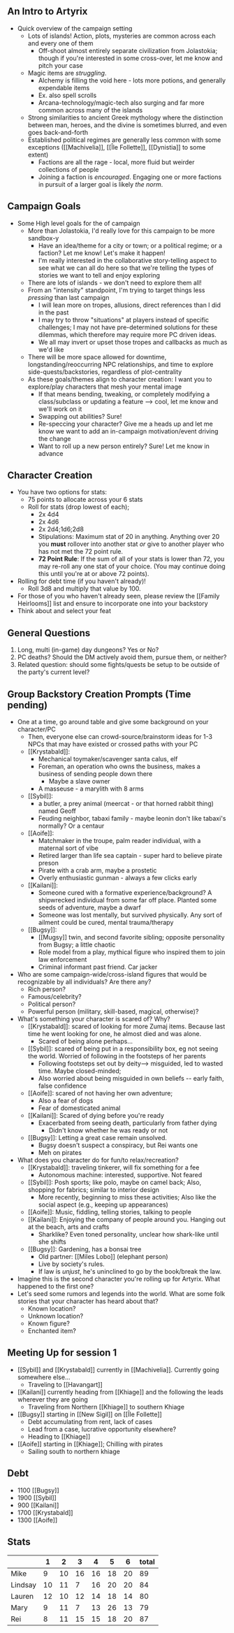 ## An Intro to Artyrix
- Quick overview of the campaign setting
	- Lots of islands! Action, plots, mysteries are common across each and every one of them
		- Off-shoot almost entirely separate civilization from Jolastokia; though if you're interested in some cross-over, let me know and pitch your case
	- Magic items are _struggling_. 
		- Alchemy is filling the void here - lots more potions, and generally expendable items
		- Ex. also spell scrolls
		- Arcana-technology/magic-tech also surging and far more common across many of the islands
	- Strong similarities to ancient Greek mythology where the distinction between man, heroes, and the divine is sometimes blurred, and even goes back-and-forth
	- Established political regimes are generally less common with some exceptions ([[Machivelia]], [[Île Follette]], [[Dynistia]] to some extent)
		- Factions are all the rage - local, more fluid but weirder collections of people
		- Joining a faction is *encouraged*. Engaging one or more factions in pursuit of a larger goal is likely *the norm*.

## Campaign Goals
- Some High level goals for the of campaign 
	- More than Jolastokia, I'd really love for this campaign to be more sandbox-y
		- Have an idea/theme for a city or town; or a political regime; or a faction? Let me know! Let's make it happen!
		- I'm really interested in the collaborative story-telling aspect to see what we can all do here so that we're telling the types of stories we want to tell and enjoy exploring
	- There are lots of islands - we don't need to explore them all!
	- From an "intensity" standpoint, I'm trying to target things less *pressing* than last campaign
		- I will lean more on tropes, allusions, direct references than I did in the past
		- I may try to throw "situations" at players instead of specific challenges; I may not have pre-determined solutions for these dilemmas, which therefore may require more PC driven ideas.
		- We all may invert or upset those tropes and callbacks as much as we'd like
	- There will be more space allowed for downtime, longstanding/reoccurring NPC relationships, and time to explore side-quests/backstories, regardless of plot-centrality
	- As these goals/themes align to character creation: I want you to explore/play characters that mesh your mental image
		- If that means bending, tweaking, or completely modifying a class/subclass or updating a feature --> cool, let me know and we'll work on it
		- Swapping out abilities? Sure!
		- Re-speccing your character? Give me a heads up and let me know we want to add an in-campaign motivation/event driving the change
		- Want to roll up a new person entirely? Sure! Let me know in advance 
## Character Creation
- You have two options for stats:
	- 75 points to allocate across your 6 stats
	- Roll for stats (drop lowest of each);
		- 2x 4d4 
		- 2x 4d6
		- 2x 2d4;1d6;2d8
		- Stipulations: Maximum stat of 20 in anything. Anything over 20 you **must** rollover into another stat *or* give to another player who has not met the 72 point rule.
		- **72 Point Rule**: If the sum of all of your stats is lower than 72, you may re-roll any one stat of your choice. (You may continue doing this until you're at or above 72 points).
- Rolling for debt time (if you haven't already)!
	- Roll 3d8 and multiply that value by 100.
- For those of you who haven't already seen, please review the [[Family Heirlooms]] list and ensure to incorporate one into your backstory
- Think about and select your feat
## General Questions
1. Long, multi (in-game) day dungeons? Yes or No?
2. PC deaths? Should the DM actively avoid them, pursue them, or neither?
3. Related question: should some fights/quests be setup to be outside of the party's current level?
## Group Backstory Creation Prompts (Time pending)
- One at a time, go around table and give some background on your character/PC
	- Then, everyone else can crowd-source/brainstorm ideas for 1-3 NPCs that may have existed or crossed paths with your PC
	- [[Krystabald]]:
		- Mechanical toymaker/scavenger santa calus, elf
		- Foreman, an operation who owns the business, makes a business of sending people down there
			- Maybe a slave owner
		- A masseuse - a marylith with 8 arms
	- [[Sybil]]: 
		- a butler, a prey animal (meercat - or that horned rabbit thing) named Geoff
		- Feuding neighbor, tabaxi family - maybe leonin don't like tabaxi's normally? Or a centaur
	- [[Aoife]]: 
		- Matchmaker in the troupe, palm reader individual, with a maternal sort of vibe
		- Retired larger than life sea captain - super hard to believe pirate preson
		- Pirate with a crab arm, maybe a prostetic
		- Overly enthusiastic gunman - always a few clicks early
	- [[Kailani]]:
		- Someone cured with a formative experience/background? A shipwrecked individual from some far off place. Planted some seeds of adventure, maybe a dwarf
		- Someone was lost mentally, but survived physically. Any sort of ailment could be cured, mental trauma/therapy
	- [[Bugsy]]: 
		- [[Mugsy]] twin, and second favorite sibling; opposite personality from Bugsy; a little chaotic
		- Role model from a play, mythical figure who inspired them to join law enforcement
		- Criminal informant past friend. Car jacker
- Who are some campaign-wide/cross-island figures that would be recognizable by all individuals? Are there any?
	- Rich person?
	- Famous/celebrity?
	- Political person?
	- Powerful person (military, skill-based, magical, otherwise)?
- What's something your character is scared of? Why?
	- [[Krystabald]]: scared of looking for more Zumaj items. Because last time he went looking for one, he almost died and was alone.
		- Scared of being alone perhaps...
	- [[Sybil]]: scared of being put in a responsibility box, eg not seeing the world. Worried of following in the footsteps of her parents
		- Following footsteps set out by deity--> misguided, led to wasted time. Maybe closed-minded;
		- Also worried about being misguided in own beliefs -- early faith, false confidence
	- [[Aoife]]: scared of not having her own adventure;
		- Also a fear of dogs
		- Fear of domesticated animal
	- [[Kailani]]: Scared of dying before you're ready
		- Exacerbated from seeing death, particularly from father dying
			- Didn't know whether he was ready or not
	- [[Bugsy]]: Letting a great case remain unsolved.
		- Bugsy doesn't suspect a conspiracy, but Rei wants one
		- Meh on pirates
- What does you character do for fun/to relax/recreation?
	- [[Krystabald]]: traveling tinkerer, will fix something for a fee
		- Autonomous machine: interested, supportive. Not feared
	- [[Sybil]]: Posh sports; like polo, maybe on camel back; Also, shopping for fabrics; similar to interior design
		- More recently, beginning to miss these activities; Also like the social aspect (e.g., keeping up appearances)
	- [[Aoife]]: Music, fiddling, telling stories, talking to people
	- [[Kailani]]: Enjoying the company of people around you. Hanging out at the beach, arts and crafts
		- Sharklike? Even toned personality, unclear how shark-like until she shifts
	- [[Bugsy]]: Gardening, has a bonsai tree
		- Old partner: [[Miles Lobo]] (elephant person)
		- Live by society's rules.
		- If law is *unjust*, he's uninclined to go by the book/break the law.
- Imagine this is the second character you're rolling up for Artyrix. What happened to the first one? 
- Let's seed some rumors and legends into the world. What are some folk stories that your character has heard about that?
	- Known location?
	- Unknown location?
	- Known figure?
	- Enchanted item?

## Meeting Up for session 1
- [[Sybil]] and [[Krystabald]] currently in [[Machivelia]]. Currently going somewhere else...
	- Traveling to [[Havangart]]
- [[Kailani]] currently heading from [[Khiage]] and the following the leads wherever they are going
	- Traveling from Northern [[Khiage]] to southern Khiage
- [[Bugsy]] starting in [[New Sigil]] on [[Île Follette]]
	- Debt accumulating from rent, lack of cases
	- Lead from a case, lucrative opportunity elsewhere?
	- Heading to [[Khiage]]
- [[Aoife]] starting in [[Khiage]]; Chilling with pirates
	- Sailing south to northern khiage

## Debt
- 1100 [[Bugsy]]
- 1900 [[Sybil]]
- 900 [[Kailani]]
- 1700 [[Krystabald]]
- 1300 [[Aoife]]


## Stats


|  | 1 | 2 | 3 | 4 | 5 | 6 | total |
| ---- | ---- | ---- | ---- | ---- | ---- | ---- | ---- |
| Mike | 9 | 10 | 16 | 16 | 18 | 20 | 89 |
| Lindsay | 10 | 11 | 7 | 16 | 20 | 20 | 84 |
| Lauren | 12 | 10 | 12 | 14 | 18 | 14 | 80 |
| Mary | 9 | 11 | 7 | 13 | 26 | 13 | 79 |
| Rei | 8 | 11 | 15 | 15 | 18 | 20 | 87 |
